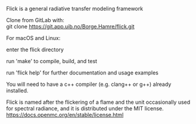 
Flick is a general radiative transfer modeling framework  

Clone from GitLab with:  
 git clone https://git.app.uib.no/Borge.Hamre/flick.git  

For macOS and Linux:

 enter the flick directory  

 run 'make' to compile, build, and test  

 run 'flick help' for further documentation and usage examples  

You will need to have a c++ compiler (e.g. clang++ or g++) already installed.  

Flick is named after the flickering of a flame and the unit
occasionally used for spectral radiance, and it is distributed under
the MIT license.  
https://docs.openmc.org/en/stable/license.html


